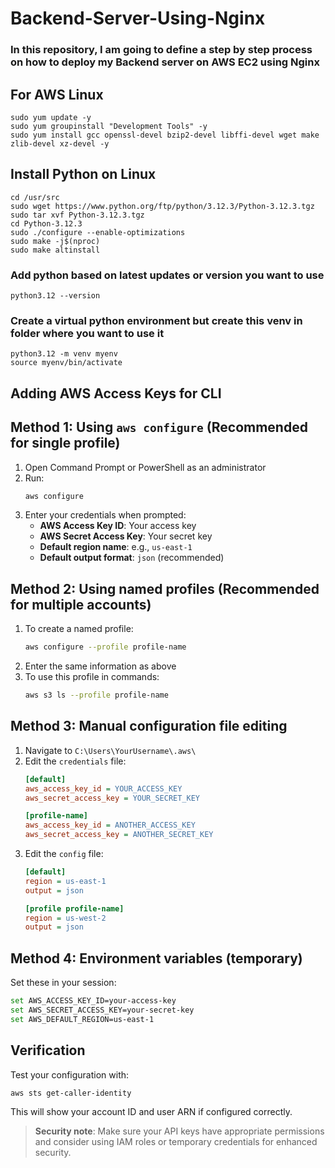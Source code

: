 # Backend-Server-Using-Nginx

### In this repository, I am going to define a step by step process on how to deploy my Backend server on AWS EC2 using Nginx

## For AWS Linux

`sudo yum update -y` <br/>
`sudo yum groupinstall "Development Tools" -y`<br/>
`sudo yum install gcc openssl-devel bzip2-devel libffi-devel wget make zlib-devel xz-devel -y`<br/>

## Install Python on Linux

`cd /usr/src`<br/>
`sudo wget https://www.python.org/ftp/python/3.12.3/Python-3.12.3.tgz`<br/>
`sudo tar xvf Python-3.12.3.tgz`<br/>
`cd Python-3.12.3`<br/>
`sudo ./configure --enable-optimizations`<br/>
`sudo make -j$(nproc)`<br/>
`sudo make altinstall`<br/>

### Add python based on latest updates or version you want to use

`python3.12 --version`<br/>

### Create a virtual python environment but create this venv in folder where you want to use it

`python3.12 -m venv myenv`<br/>
`source myenv/bin/activate`<br/>


## Adding AWS Access Keys for CLI

## Method 1: Using `aws configure` (Recommended for single profile)

1. Open Command Prompt or PowerShell as an administrator
2. Run:
   ```bash
   aws configure
   ```
3. Enter your credentials when prompted:
   - **AWS Access Key ID**: Your access key
   - **AWS Secret Access Key**: Your secret key
   - **Default region name**: e.g., `us-east-1`
   - **Default output format**: `json` (recommended)

## Method 2: Using named profiles (Recommended for multiple accounts)

1. To create a named profile:
   ```bash
   aws configure --profile profile-name
   ```
2. Enter the same information as above
3. To use this profile in commands:
   ```bash
   aws s3 ls --profile profile-name
   ```

## Method 3: Manual configuration file editing

1. Navigate to `C:\Users\YourUsername\.aws\`
2. Edit the `credentials` file:
   ```ini
   [default]
   aws_access_key_id = YOUR_ACCESS_KEY
   aws_secret_access_key = YOUR_SECRET_KEY

   [profile-name]
   aws_access_key_id = ANOTHER_ACCESS_KEY
   aws_secret_access_key = ANOTHER_SECRET_KEY
   ```
3. Edit the `config` file:
   ```ini
   [default]
   region = us-east-1
   output = json

   [profile profile-name]
   region = us-west-2
   output = json
   ```

## Method 4: Environment variables (temporary)

Set these in your session:
```bash
set AWS_ACCESS_KEY_ID=your-access-key
set AWS_SECRET_ACCESS_KEY=your-secret-key
set AWS_DEFAULT_REGION=us-east-1
```

## Verification

Test your configuration with:
```bash
aws sts get-caller-identity
```

This will show your account ID and user ARN if configured correctly.

> **Security note**: Make sure your API keys have appropriate permissions and consider using IAM roles or temporary credentials for enhanced security.
